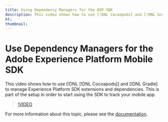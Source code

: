 ```yaml
---
title: Using Dependency Managers for the AEP SDK
description: This video shows how to use [!DNL Cocoapods] and [!DNL Gradle] to manage Experience Platform SDK extensions and dependencies. This is part of the setup in order to start using the SDK to track your mobile app.
kt: 
thumbnail: 
---
```


# Use Dependency Managers for the Adobe Experience Platform Mobile SDK

This video shows how to use [!DNL [!DNL Cocoapods]] and [!DNL Gradle] to manage Experience Platform SDK extensions and dependencies. This is part of the setup in order to start using the SDK to track your mobile app.

>[!VIDEO](https://video.tv.adobe.com/v/26263/?quality=12)

For more information about this topic, please see the [documentation](https://aep-sdks.gitbook.io/docs/getting-started/get-the-sdk).

